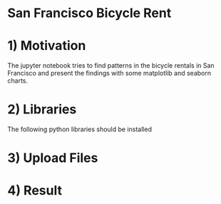 # San Francisco Bicycle Rent
# 1) Motivation
The jupyter notebook tries to find patterns in the bicycle rentals in San Francisco and present the findings with some matplotlib and seaborn charts.
# 2) Libraries
The following python libraries should be installed
# 3) Upload Files
# 4) Result
